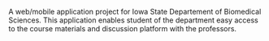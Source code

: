 A web/mobile application project for Iowa State Departement of Biomedical Sciences. This application enables student of the department easy access to the course materials and discussion platform with the professors.  
